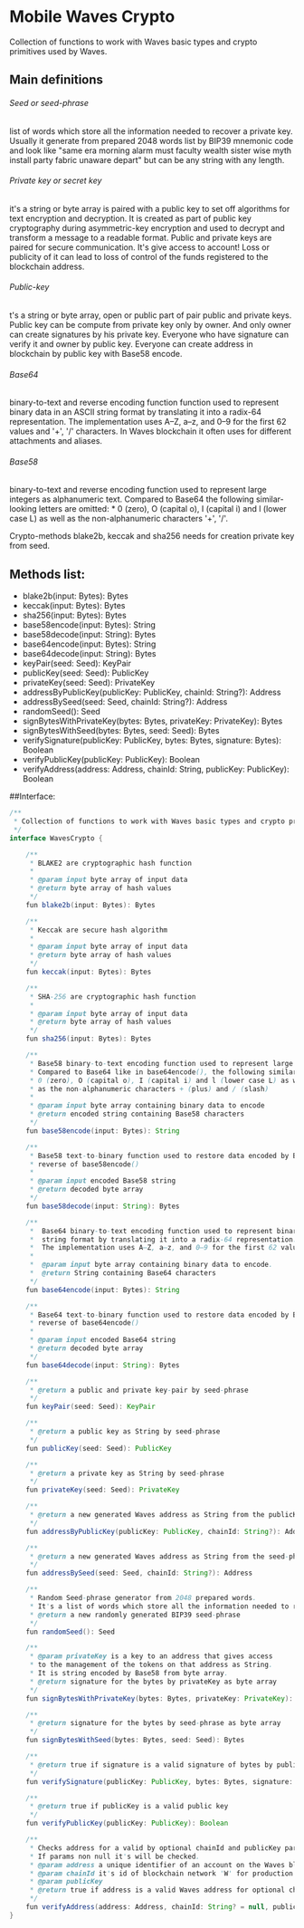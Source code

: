 # Mobile Waves Crypto

Collection of functions to work with Waves basic types and crypto primitives used by Waves.

## Main definitions

###### Seed or seed-phrase
list of words which store all the information needed to recover a private key. Usually it generate from prepared 2048 words list by BIP39 mnemonic code and look like "same era morning alarm must faculty wealth sister wise myth install party fabric unaware depart" but can be any string with any length.

###### Private key or secret key
it's a string or byte array is paired with a public key to set off algorithms for text encryption and decryption. It is created as part of public key cryptography during asymmetric-key encryption and used to decrypt and transform a message to a readable format. Public and private keys are paired for secure communication. It's give access to account! Loss or publicity of it can lead to loss of control of the funds registered to the blockchain address.

###### Public-key
t's a string or byte array, open or public part of pair public and private keys. Public key can be compute from private key only by owner. And only owner can create signatures by his private key. Everyone who have signature can verify it and owner by public key. Everyone can create address in blockchain by public key with Base58 encode.

###### Base64
binary-to-text and reverse encoding function function used to represent binary data in an ASCII string format by translating it into a radix-64 representation. The implementation uses A–Z, a–z, and 0–9 for the first 62 values and '+', '/' characters. In Waves blockchain it often uses for different attachments and aliases.

###### Base58
binary-to-text and reverse encoding function used to represent large integers as alphanumeric text. Compared to Base64 the following similar-looking letters are omitted: * 0 (zero), O (capital o), I (capital i) and l (lower case L) as well as the non-alphanumeric characters '+', '/'. 

Crypto-methods blake2b, keccak and sha256 needs for creation private key from seed.

## Methods list:

* blake2b(input: Bytes): Bytes
* keccak(input: Bytes): Bytes
* sha256(input: Bytes): Bytes
* base58encode(input: Bytes): String
* base58decode(input: String): Bytes
* base64encode(input: Bytes): String
* base64decode(input: String): Bytes
* keyPair(seed: Seed): KeyPair
* publicKey(seed: Seed): PublicKey
* privateKey(seed: Seed): PrivateKey
* addressByPublicKey(publicKey: PublicKey, chainId: String?): Address
* addressBySeed(seed: Seed, chainId: String?): Address
* randomSeed(): Seed
* signBytesWithPrivateKey(bytes: Bytes, privateKey: PrivateKey): Bytes
* signBytesWithSeed(bytes: Bytes, seed: Seed): Bytes
* verifySignature(publicKey: PublicKey, bytes: Bytes, signature: Bytes): Boolean
* verifyPublicKey(publicKey: PublicKey): Boolean
* verifyAddress(address: Address, chainId: String, publicKey: PublicKey): Boolean

##Interface:
```java
/**
 * Collection of functions to work with Waves basic types and crypto primitives used by Waves
 */
interface WavesCrypto {

    /**
     * BLAKE2 are cryptographic hash function
     *
     * @param input byte array of input data
     * @return byte array of hash values
     */
    fun blake2b(input: Bytes): Bytes

    /**
     * Keccak are secure hash algorithm
     *
     * @param input byte array of input data
     * @return byte array of hash values
     */
    fun keccak(input: Bytes): Bytes

    /**
     * SHA-256 are cryptographic hash function
     *
     * @param input byte array of input data
     * @return byte array of hash values
     */
    fun sha256(input: Bytes): Bytes

    /**
     * Base58 binary-to-text encoding function used to represent large integers as alphanumeric text.
     * Compared to Base64 like in base64encode(), the following similar-looking letters are omitted:
     * 0 (zero), O (capital o), I (capital i) and l (lower case L) as well
     * as the non-alphanumeric characters + (plus) and / (slash)
     *
     * @param input byte array containing binary data to encode
     * @return encoded string containing Base58 characters
     */
    fun base58encode(input: Bytes): String

    /**
     * Base58 text-to-binary function used to restore data encoded by Base58,
     * reverse of base58encode()
     *
     * @param input encoded Base58 string
     * @return decoded byte array
     */
    fun base58decode(input: String): Bytes

    /**
     *  Base64 binary-to-text encoding function used to represent binary data in an ASCII
     *  string format by translating it into a radix-64 representation.
     *  The implementation uses A–Z, a–z, and 0–9 for the first 62 values and '+', '/'
     *
     *  @param input byte array containing binary data to encode.
     *  @return String containing Base64 characters
     */
    fun base64encode(input: Bytes): String

    /**
     * Base64 text-to-binary function used to restore data encoded by Base64,
     * reverse of base64encode()
     *
     * @param input encoded Base64 string
     * @return decoded byte array
     */
    fun base64decode(input: String): Bytes

    /**
     * @return a public and private key-pair by seed-phrase
     */
    fun keyPair(seed: Seed): KeyPair

    /**
     * @return a public key as String by seed-phrase
     */
    fun publicKey(seed: Seed): PublicKey

    /**
     * @return a private key as String by seed-phrase
     */
    fun privateKey(seed: Seed): PrivateKey

    /**
     * @return a new generated Waves address as String from the publicKey and chainId
     */
    fun addressByPublicKey(publicKey: PublicKey, chainId: String?): Address

    /**
     * @return a new generated Waves address as String from the seed-phrase
     */
    fun addressBySeed(seed: Seed, chainId: String?): Address

    /**
     * Random Seed-phrase generator from 2048 prepared words.
     * It's a list of words which store all the information needed to recover a private key
     * @return a new randomly generated BIP39 seed-phrase
     */
    fun randomSeed(): Seed

    /**
     * @param privateKey is a key to an address that gives access
     * to the management of the tokens on that address as String.
     * It is string encoded by Base58 from byte array.
     * @return signature for the bytes by privateKey as byte array
     */
    fun signBytesWithPrivateKey(bytes: Bytes, privateKey: PrivateKey): Bytes

    /**
     * @return signature for the bytes by seed-phrase as byte array
     */
    fun signBytesWithSeed(bytes: Bytes, seed: Seed): Bytes

    /**
     * @return true if signature is a valid signature of bytes by publicKey
     */
    fun verifySignature(publicKey: PublicKey, bytes: Bytes, signature: Bytes): Boolean

    /**
     * @return true if publicKey is a valid public key
     */
    fun verifyPublicKey(publicKey: PublicKey): Boolean

    /**
     * Checks address for a valid by optional chainId and publicKey params
     * If params non null it's will be checked.
     * @param address a unique identifier of an account on the Waves blockchain
     * @param chainId it's id of blockchain network 'W' for production and 'T' for test net
     * @param publicKey
     * @return true if address is a valid Waves address for optional chainId and publicKey
     */
    fun verifyAddress(address: Address, chainId: String? = null, publicKey: PublicKey? = null): Boolean
}
```